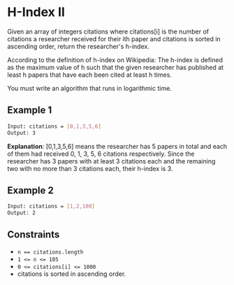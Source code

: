 # H-Index II

Given an array of integers citations where citations[i] is the number of citations a researcher received for their ith paper and citations is sorted in ascending order, return the researcher's h-index.

According to the definition of h-index on Wikipedia: The h-index is defined as the maximum value of h such that the given researcher has published at least h papers that have each been cited at least h times.

You must write an algorithm that runs in logarithmic time.

## Example 1

```bash
Input: citations = [0,1,3,5,6]
Output: 3
```

**Explanation**: [0,1,3,5,6] means the researcher has 5 papers in total and each of them had received 0, 1, 3, 5, 6 citations respectively.
Since the researcher has 3 papers with at least 3 citations each and the remaining two with no more than 3 citations each, their h-index is 3.

## Example 2

```bash
Input: citations = [1,2,100]
Output: 2
```

## Constraints

- `n == citations.length`
- `1 <= n <= 105`
- `0 <= citations[i] <= 1000`
- citations is sorted in ascending order.
